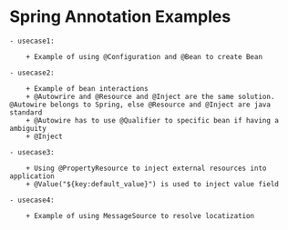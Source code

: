 # Spring Annotation Examples

    - usecase1:
    
        + Example of using @Configuration and @Bean to create Bean
    
    - usecase2:
    
        + Example of bean interactions
        + @Autowrire and @Resource and @Inject are the same solution. @Autowire belongs to Spring, else @Resource and @Inject are java standard
        + @Autowire has to use @Qualifier to specific bean if having a ambiguity
        + @Inject
        
    - usecase3:
    
        + Using @PropertyResource to inject external resources into application
        + @Value("${key:default_value}") is used to inject value field

    - usecase4:
    
        + Example of using MessageSource to resolve locatization



